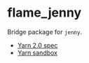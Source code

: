 # flame_jenny

Bridge package for `jenny`.

- [Yarn 2.0 spec](https://github.com/YarnSpinnerTool/YarnSpinner/blob/main/Documentation/Yarn-Spec.md)
- [Yarn sandbox](https://try.yarnspinner.dev)
